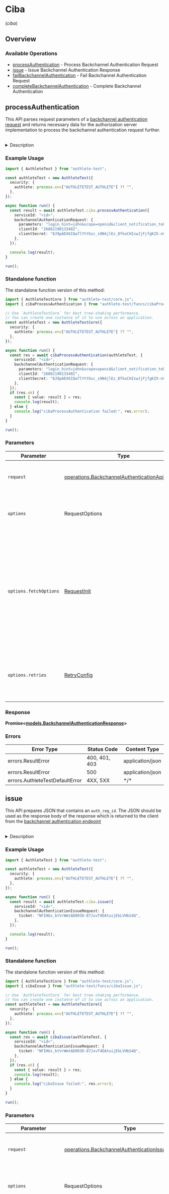 # Ciba
(*ciba*)

## Overview

### Available Operations

* [processAuthentication](#processauthentication) - Process Backchannel Authentication Request
* [issue](#issue) - Issue Backchannel Authentication Response
* [failBackchannelAuthentication](#failbackchannelauthentication) - Fail Backchannel Authentication Request
* [completeBackchannelAuthentication](#completebackchannelauthentication) - Complete Backchannel Authentication

## processAuthentication

This API parses request parameters of a [backchannel authentication request](https://openid.net/specs/openid-client-initiated-backchannel-authentication-core-1_0.html#auth_request)
and returns necessary data for the authorization server implementation to process the backchannel
authentication request further.

<br>
<details>
<summary>Description</summary>

This API is supposed to be called from within the implementation of the [backchannel authentication
endpoint](https://openid.net/specs/openid-client-initiated-backchannel-authentication-core-1_0.html#auth_backchannel_endpoint)
of the service. The endpoint implementation must extract the request parameters from the
backchannel authentication request from the client application and pass them as the value of parameters
request parameter for Authlete's `/backchannel/authentication` API.

The value of parameters is the entire entity body (which is formatted in `application/x-www-form-urlencoded`)
of the request from the client application.

The following code snippet is an example in JAX-RS showing how to extract request parameters from
the backchannel authentication request.

```java
@POST
@Consumes(MediaType.APPLICATION_FORM_URLENCODED)
public Response post(String parameters)
{
    // 'parameters' is the entity body of the backchannel authentication request.
    ......
}
```

The endpoint implementation does not have to parse the request parameters from the client application
because Authlete's `/backchannel/authentication` API does it.

The response from `/backchannel/authentication` API has various parameters. Among them, it is `action`
parameter that the authorization server implementation should check first because it denotes the
next action that the authorization server implementation should take. According to the value of
`action`, the service implementation must take the steps described below.

**INTERNAL_SERVER_ERROR**

When the value of `action` is `INTERNAL_SERVER_ERROR`, it means that the request from the authorization
server implementation was wrong or that an error occurred in Authlete.
In either case, from the viewpoint of the client application, it is an error on the server side.
Therefore, the service implementation should generate a response to the client application with
HTTP status of "500 Internal Server Error" and `application/json`.

The value of `responseContent` is a JSON string which describes the error, so it can be used
as the entity body of the response.

The following illustrates the response which the service implementation should generate and return
to the client application.

```
HTTP/1.1 500 Internal Server Error
Content-Type: application/json
Cache-Control: no-store
Pragma: no-cache

{responseContent}
```

**BAD_REQUEST**

When the value of `action` is `BAD_REQUEST`, it means that the request from the client application
is invalid.

The authorization server implementation should generate a response to the client application with
"400 Bad Request" and `application/json`.

The value of `responseContent` is a JSON string which describes the error, so it can be used as
the entity body of the response.

The following illustrates the response which the service implementation should generate and return
to the client application.

```
HTTP/1.1 400 Bad Request
Content-Type: application/json
Cache-Control: no-store
Pragma: no-cache

{responseContent}
```

**UNAUTHORIZED**

When the value of `action` is `UNAUTHORIZED`, it means that client authentication of the backchannel
authentication request failed. Note that client authentication is always required at the backchannel
authentication endpoint. This implies that public clients are not allowed to use the backchannel
authentication endpoint.

The authorization server implementation should generate a response to the client application with
"401 Unauthorized" and `application/json`.

The value of `responseContent` is a JSON string which describes the error, so it can be used as
the entity body of the response.

The following illustrates the response which the service implementation must generate and return
to the client application.

```
HTTP/1.1 401 Unauthorized
WWW-Authenticate: (challenge)
Content-Type: application/json
Cache-Control: no-store
Pragma: no-cache

{responseContent}
```

**USER_IDENTIFICATION**

When the value of `action` is `USER_IDENTIFICATION`, it means that the backchannel authentication
request from the client application is valid. The authorization server implementation has to follow
the steps below.

[1] END-USER IDENTIFICATION

The first step is to determine the subject (= unique identifier) of the end-user from whom the
client application wants to get authorization.

According to the CIBA specification, a backchannel authentication request contains one (and only
one) of the `login_hint_token`, `id_token_hint` and `login_hint` request parameters as a hint
by which the authorization server identifies the subject of an end-user.<br>
The authorization server implementation can know which hint is included in the backchannel authentication
request by the `hintType` parameter. For example, when the value of the parameter `LOGIN_HINT`,
it means that the backchannel authentication request contains the `login_hint` request parameter
as a hint.<br>

The value of the `hint` parameter is the value of the hint. For example, when the value of the
`hintType` parameter is `LOGIN_HINT`, The value of the `hint` parameter is the value of the `login_hint`
request parameter.<br>

It is up to the authorization server implementation how to determine the subject of the end-user
from the hint. Only when the `id_token_hint` request parameter is used, authorization server
implementation can use the sub response parameter, which holds the value of the sub claim in the
`id_token_hint` request parameter.

[2] END-USER IDENTIFICATION ERROR

There are some cases where the authorization server implementation encounters an error during
the user identification process. In any error case, the service implementation has to return an
HTTP response with the error response parameter to the client application. The following is an
example of such error responses.

```
HTTP/1.1 400 Bad Request
Content-Type: application/json
Cache-Control: no-store
Pragma: no-cache

{ "error":"unknown_user_id" }
```

Authlete provides `/backchannel/authentication/fail` API that builds the response body (JSON)
of an error response. However, because it is easy to build an error response manually, you may
choose not to call the API. One good thing in using the API is that the API call can trigger
deletion of the ticket which has been issued from Authlete's `/backchannel/authentication` API.
If you don't call `/backchannel/authentication/fail` API, the ticket will continue to exist in
the database until it is cleaned up by the batch program after the ticket expires.<br>

Possible error cases that the authorization server implementation itself has to handle are as
follows. Other error cases have already been covered by `/backchannel/authentication` API.

- <u>`expired_login_hint_token`</u><br>
  The authorization server implementation detected that the hint presented by the `login_hint_token`
  request parameter has expired.

  Note that the format of `login_hint_token` is not described in the CIBA Core spec at all and
  so there is no consensus on how to detect expiration of `login_hint_token`. Interpretation
  of `login_hint_token` is left to each authorization server implementation.

- <u>`unknown_user_id`</u><br>
  The authorization server implementation could not determine the subject of the end-user by
  the presented hint.

- <u>`unauthorized_client`</u><br>
  The authorization server implementation has custom rules to reject backchannel authentication
  requests from some particular clients and found that the client which has made the backchannel
  authentication request is one of the particular clients.

  Note that `/backchannel/authentication` API does not return `action=USER_IDENTIFICATION` in
  cases where the client does not exist or client authentication has failed. Therefore, the
  authorization server implementation will never have to use the error code `unauthorized_client`
  unless the server has intentionally implemented custom rules to reject backchannel authentication
  requests based on clients.

- <u>`missing_user_code`</u><br>
  The authorization server implementation has custom rules to require that a backchannel authentication
  request include a user code for some particular users and found that the user identified by
  the hint is one of the particular users.

  Note that `/backchannel/authentication` API does not return `action=USER_IDENTIFICATION` when
  both the `backchannel_user_code_parameter_supported` metadata of the server and the
  `backchannel_user_code_parameter` metadata of the client are true and the backchannel authentication
  request does not include the user_code request parameter. In this case, `/backchannel/authentication`
  API returns action=BAD_REQUEST with JSON containing `"error":"missing_user_code"`. Therefore,
  the authorization server implementation will never have to use the error code `missing_user_code`
  unless the server has intentionally implemented custom rules to require a user code based
  on users even in the case where the `backchannel_user_code_parameter` metadata of the client
  which has made the backchannel authentication request is `false`.

- <u>`invalid_user_code`</u><br>
  The authorization server implementation detected that the presented user code is invalid.

  Note that the format of user_code is not described in the CIBA Core spec at all and so there
  is no consensus on how to judge whether a user code is valid or not. It is up to each authorization
  server implementation how to handle user codes.

- <u>`invalid_binding_message`</u><br>
  The authorization server implementation detected that the presented binding message is invalid.

  Note that the format of binding_message is not described in the CIBA Core spec at all and
  so there is no consensus on how to judge whether a binding message is valid or not. It is
  up to each authorization server implementation how to handle binding messages.

- <u>`invalid_target`</u><br>
  The authorization server implementation rejects the requested target resources.

  The error code invalid_target is from "Resource Indicators for OAuth 2.0". The specification
  defines the resource request parameter. By using the parameter, client applications can request
  target resources that should be bound to the access token being issued. If the authorization
  server wants to reject the request, call `/backchannel/authentication/fail` API with `INVALID_TARGET`.

- <u>`access_denined`</u><br>
  The authorization server implementation has custom rules to reject backchannel authentication
  requests without asking the end-user and respond to the client as if the end-user had rejected
  the request in some particular cases and found that the backchannel authentication request
  is one of the particular cases.

  The authorization server implementation will never have to use the error code `access_denied`
  at this timing unless the server has intentionally implemented custom rules to reject backchannel
  authentication requests without asking the end-user and respond to the client as if the end-user
  had rejected the request.

[3] AUTH_REQ_ID ISSUE

If the authorization server implementation has successfully determined the subject of the end-user,
the next action is to return an HTTP response to the client application which contains `auth_req_id`.

Authlete provides `/backchannel/authentication/issue` API which generates a JSON containing `auth_req_id`,
so, your next action is (1) call the API, (2) receive the response from the API, (3) build a response
to the client application using the content of the API response, and (4) return the response to
the client application. See the description of `/backchannel/authentication/issue` API for details.

[4] END-USER AUTHENTICATION AND AUTHORIZATION

After sending a JSON containing `auth_req_id` back to the client application, the service implementation
starts to communicate with an authentication device of the end-user. It is assumed that end-user
authentication is performed on the authentication device and the end-user confirms the content of
the backchannel authentication request and grants authorization to the client application if everything
is okay. The authorization server implementation must be able to receive the result of the end-user
authentication and authorization from the authentication device.

How to communicate with an authentication device and achieve end-user authentication and authorization
is up to each authorization server implementation, but the following request parameters of the backchannel
authentication request should be taken into consideration in any implementation.

- <u>`acr_values`</u><br>
  A backchannel authentication request may contain an array of ACRs (Authentication Context Class
  References) in preference order. If multiple authentication devices are registered for the end-user,
  the authorization server implementation should take the ACRs into consideration when selecting
  the best authentication device.

- <u>`scope`</u><br>
  A backchannel authentication request always contains a list of scopes. At least, `openid` is
  included in the list (otherwise `/backchannel/authentication` API returns `action=BAD_REQUEST`).
  It would be better to show the requested scopes to the end-user on the authentication device
  or somewhere appropriate.

  If the scope request parameter contains `address`, `email`, `phone` and/or `profile`, they are
  interpreted as defined in "5.4. Requesting Claims using Scope Values of OpenID Connect Core 1.0".
  That is, they are expanded into a list of claim names. The claimNames parameter returns the expanded
  result.

- <u>`binding_message`</u><br>
  A backchannel authentication request may contain a binding message. It is a human readable identifier
  or message intended to be displayed on both the consumption device (client application) and the
  authentication device.

- <u>`user_code`</u><br>
  A backchannel authentication request may contain a user code. It is a secret code, such as password
  or pin, known only to the end-user but verifiable by the authorization server. The user code should
  be used to authorize sending a request to the authentication device.

[5] END-USER AUTHENTICATION AND AUTHORIZATION COMPLETION

After receiving the result of end-user authentication and authorization, the authorization server
implementation must call Authlete's `/backchannel/authentication/complete` API to tell Authlete
the result and pass necessary data so that Authlete can generate an ID token, an access token and
optionally a refresh token. See the description of the API for details.

[6] CLIENT NOTIFICATION

When the backchannel token delivery mode is either `ping` or `push`, the authorization server implementation
must send a notification to the pre-registered notification endpoint of the client after the end-user
authentication and authorization. In this case, the `action` parameter in a response from `/backchannel/authentication/complete`
API is `NOTIFICATION`. See the description of `/backchannel/authentication/complete` API for details.

[7] TOKEN REQUEST

When the backchannel token delivery mode is either `ping` or `poll`, the client application will make
a token request to the token endpoint to get an ID token, an access token and optionally a refresh
token.

A token request that corresponds to a backchannel authentication request uses `urn:openid:params:grant-type:ciba`
as the value of the `grant_type` request parameter. Authlete's `/auth/token` API recognizes the
grant type automatically and behaves properly, so the existing token endpoint implementation does
not have to be changed to support CIBA.
</details>


### Example Usage

<!-- UsageSnippet language="typescript" operationID="backchannel_authentication_api" method="post" path="/api/{serviceId}/backchannel/authentication" -->
```typescript
import { AuthleteTest } from "authlete-test";

const authleteTest = new AuthleteTest({
  security: {
    authlete: process.env["AUTHLETETEST_AUTHLETE"] ?? "",
  },
});

async function run() {
  const result = await authleteTest.ciba.processAuthentication({
    serviceId: "<id>",
    backchannelAuthenticationRequest: {
      parameters: "login_hint=john&scope=openid&client_notification_token=my-client-notification-token&user_code=my-user-code",
      clientId: "26862190133482",
      clientSecret: "8J9pAEX6IQw7lYtYGsc_s9N4jlEz_DfkoCHIswJjFjfgKZX-nC4EvKtaHXcP9mHBfS7IU4jytjSZZpaK9UJ77A",
    },
  });

  console.log(result);
}

run();
```

### Standalone function

The standalone function version of this method:

```typescript
import { AuthleteTestCore } from "authlete-test/core.js";
import { cibaProcessAuthentication } from "authlete-test/funcs/cibaProcessAuthentication.js";

// Use `AuthleteTestCore` for best tree-shaking performance.
// You can create one instance of it to use across an application.
const authleteTest = new AuthleteTestCore({
  security: {
    authlete: process.env["AUTHLETETEST_AUTHLETE"] ?? "",
  },
});

async function run() {
  const res = await cibaProcessAuthentication(authleteTest, {
    serviceId: "<id>",
    backchannelAuthenticationRequest: {
      parameters: "login_hint=john&scope=openid&client_notification_token=my-client-notification-token&user_code=my-user-code",
      clientId: "26862190133482",
      clientSecret: "8J9pAEX6IQw7lYtYGsc_s9N4jlEz_DfkoCHIswJjFjfgKZX-nC4EvKtaHXcP9mHBfS7IU4jytjSZZpaK9UJ77A",
    },
  });
  if (res.ok) {
    const { value: result } = res;
    console.log(result);
  } else {
    console.log("cibaProcessAuthentication failed:", res.error);
  }
}

run();
```

### Parameters

| Parameter                                                                                                                                                                      | Type                                                                                                                                                                           | Required                                                                                                                                                                       | Description                                                                                                                                                                    |
| ------------------------------------------------------------------------------------------------------------------------------------------------------------------------------ | ------------------------------------------------------------------------------------------------------------------------------------------------------------------------------ | ------------------------------------------------------------------------------------------------------------------------------------------------------------------------------ | ------------------------------------------------------------------------------------------------------------------------------------------------------------------------------ |
| `request`                                                                                                                                                                      | [operations.BackchannelAuthenticationApiRequest](../../models/operations/backchannelauthenticationapirequest.md)                                                               | :heavy_check_mark:                                                                                                                                                             | The request object to use for the request.                                                                                                                                     |
| `options`                                                                                                                                                                      | RequestOptions                                                                                                                                                                 | :heavy_minus_sign:                                                                                                                                                             | Used to set various options for making HTTP requests.                                                                                                                          |
| `options.fetchOptions`                                                                                                                                                         | [RequestInit](https://developer.mozilla.org/en-US/docs/Web/API/Request/Request#options)                                                                                        | :heavy_minus_sign:                                                                                                                                                             | Options that are passed to the underlying HTTP request. This can be used to inject extra headers for examples. All `Request` options, except `method` and `body`, are allowed. |
| `options.retries`                                                                                                                                                              | [RetryConfig](../../lib/utils/retryconfig.md)                                                                                                                                  | :heavy_minus_sign:                                                                                                                                                             | Enables retrying HTTP requests under certain failure conditions.                                                                                                               |

### Response

**Promise\<[models.BackchannelAuthenticationResponse](../../models/backchannelauthenticationresponse.md)\>**

### Errors

| Error Type                      | Status Code                     | Content Type                    |
| ------------------------------- | ------------------------------- | ------------------------------- |
| errors.ResultError              | 400, 401, 403                   | application/json                |
| errors.ResultError              | 500                             | application/json                |
| errors.AuthleteTestDefaultError | 4XX, 5XX                        | \*/\*                           |

## issue

This API prepares JSON that contains an `auth_req_id`. The JSON should be used as the response body
of the response which is returned to the client from the [backchannel authentication endpoint](https://openid.net/specs/openid-client-initiated-backchannel-authentication-core-1_0.html#auth_backchannel_endpoint)

<br>
<details>
<summary>Description</summary>

This API is supposed to be called from within the implementation of the backchannel authentication
endpoint of the service in order to generate a successful response to the client application.

The description of the `/backchannel/authentication` API describes the timing when this API should
be called and the meaning of request parameters. See [AUTH_REQ_ID ISSUE] in `USER_IDENTIFICATION`.

The response from `/backchannel/authentication/issue` API has some parameters. Among them, it is
`action` parameter that the authorization server implementation should check first because it denotes
the next `action` that the authorization server implementation should take. According to the value
of `action`, the authorization server implementation must take the steps described below.

```java
@POST
@Consumes(MediaType.APPLICATION_FORM_URLENCODED)
public Response post(String parameters)
{
    // 'parameters' is the entity body of the backchannel authentication request.
    ......
}
```

The endpoint implementation does not have to parse the request parameters from the client application
because Authlete's `/backchannel/authentication` API does it.

The response from `/backchannel/authentication` API has various parameters. Among them, it is `action`
parameter that the authorization server implementation should check first because it denotes the
next action that the authorization server implementation should take. According to the value of
`action`, the service implementation must take the steps described below.

**INTERNAL_SERVER_ERROR**

When the value of `action` is `INTERNAL_SERVER_ERROR`, it means that the request from the authorization
server implementation was wrong or that an error occurred in Authlete.
In either case, from the viewpoint of the client application, it is an error on the server side.
Therefore, the service implementation should generate a response to the client application with
HTTP status of "500 Internal Server Error" and `application/json`.

The value of `responseContent` is a JSON string which describes the error, so it can be used as
the entity body of the response.

The following illustrates the response which the service implementation should generate and return
to the client application.

```
HTTP/1.1 500 Internal Server Error
Content-Type: application/json
Cache-Control: no-store
Pragma: no-cache

{responseContent}
```

**INVALID_TICKET**

When the value of `action` is `INVALID_TICKET`, it means that the ticket included in the API call
was invalid. For example, it does not exist or has expired.

From a viewpoint of the client application, this is an error on the server side. Therefore, the
authorization server implementation should generate a response to the client application with
"500 Internal Server Error" and `application/json`.

You can build an error response in the same way as shown in the description for the case of `INTERNAL_SERVER_ERROR`.

**OK**

When the value of `action` is `OK`, it means that Authlete has succeeded in preparing JSON that
contains an `auth_req_id`. The JSON should be used as the response body of the response that is
returned to the client from the backchannel authentication endpoint. `responseContent` contains
the JSON.

The following illustrates the response which the authorization server implementation should generate
and return to the client application.

```
HTTP/1.1 200 OK
Content-Type: text/html;charset=UTF-8
Cache-Control: no-store
Pragma: no-cache

{responseContent}
```
</details>


### Example Usage

<!-- UsageSnippet language="typescript" operationID="backchannel_authentication_issue_api" method="post" path="/api/{serviceId}/backchannel/authentication/issue" -->
```typescript
import { AuthleteTest } from "authlete-test";

const authleteTest = new AuthleteTest({
  security: {
    authlete: process.env["AUTHLETETEST_AUTHLETE"] ?? "",
  },
});

async function run() {
  const result = await authleteTest.ciba.issue({
    serviceId: "<id>",
    backchannelAuthenticationIssueRequest: {
      ticket: "NFIHGx_btVrWmtAD093D-87JxvT4DAtuijEkLVHbS4Q",
    },
  });

  console.log(result);
}

run();
```

### Standalone function

The standalone function version of this method:

```typescript
import { AuthleteTestCore } from "authlete-test/core.js";
import { cibaIssue } from "authlete-test/funcs/cibaIssue.js";

// Use `AuthleteTestCore` for best tree-shaking performance.
// You can create one instance of it to use across an application.
const authleteTest = new AuthleteTestCore({
  security: {
    authlete: process.env["AUTHLETETEST_AUTHLETE"] ?? "",
  },
});

async function run() {
  const res = await cibaIssue(authleteTest, {
    serviceId: "<id>",
    backchannelAuthenticationIssueRequest: {
      ticket: "NFIHGx_btVrWmtAD093D-87JxvT4DAtuijEkLVHbS4Q",
    },
  });
  if (res.ok) {
    const { value: result } = res;
    console.log(result);
  } else {
    console.log("cibaIssue failed:", res.error);
  }
}

run();
```

### Parameters

| Parameter                                                                                                                                                                      | Type                                                                                                                                                                           | Required                                                                                                                                                                       | Description                                                                                                                                                                    |
| ------------------------------------------------------------------------------------------------------------------------------------------------------------------------------ | ------------------------------------------------------------------------------------------------------------------------------------------------------------------------------ | ------------------------------------------------------------------------------------------------------------------------------------------------------------------------------ | ------------------------------------------------------------------------------------------------------------------------------------------------------------------------------ |
| `request`                                                                                                                                                                      | [operations.BackchannelAuthenticationIssueApiRequest](../../models/operations/backchannelauthenticationissueapirequest.md)                                                     | :heavy_check_mark:                                                                                                                                                             | The request object to use for the request.                                                                                                                                     |
| `options`                                                                                                                                                                      | RequestOptions                                                                                                                                                                 | :heavy_minus_sign:                                                                                                                                                             | Used to set various options for making HTTP requests.                                                                                                                          |
| `options.fetchOptions`                                                                                                                                                         | [RequestInit](https://developer.mozilla.org/en-US/docs/Web/API/Request/Request#options)                                                                                        | :heavy_minus_sign:                                                                                                                                                             | Options that are passed to the underlying HTTP request. This can be used to inject extra headers for examples. All `Request` options, except `method` and `body`, are allowed. |
| `options.retries`                                                                                                                                                              | [RetryConfig](../../lib/utils/retryconfig.md)                                                                                                                                  | :heavy_minus_sign:                                                                                                                                                             | Enables retrying HTTP requests under certain failure conditions.                                                                                                               |

### Response

**Promise\<[models.BackchannelAuthenticationIssueResponse](../../models/backchannelauthenticationissueresponse.md)\>**

### Errors

| Error Type                      | Status Code                     | Content Type                    |
| ------------------------------- | ------------------------------- | ------------------------------- |
| errors.ResultError              | 400, 401, 403                   | application/json                |
| errors.ResultError              | 500                             | application/json                |
| errors.AuthleteTestDefaultError | 4XX, 5XX                        | \*/\*                           |

## failBackchannelAuthentication

The API prepares JSON that contains an error. The JSON should be used as the response body of the
response which is returned to the client from the [backchannel authentication endpoint](https://openid.net/specs/openid-client-initiated-backchannel-authentication-core-1_0.html#auth_backchannel_endpoint).

<br>
<details>
<summary>Description</summary>

This API is supposed to be called from within the implementation of the [backchannel authentication
endpoint](https://openid.net/specs/openid-client-initiated-backchannel-authentication-core-1_0.html#auth_backchannel_endpoint)
of the service in order to generate an error response to the client application.

The response from `/backchannel/authentication/fails` API has some parameters. Among them, it is
`action` parameter that the authorization server implementation should check first because it denotes
the next action that the authorization server implementation should take. According to the value
of `action`, the authorization server implementation must take the steps described below.

**INTERNAL_SERVER_ERROR**

When the value of `action` is `INTERNAL_SERVER_ERROR`, it means that (1) the `reason` request parameter
of the API call was `SERVER_ERROR`, (2) an error occurred on Authlete side, or (3) the request parameters
of the API call were wrong. In this case, the authorization server implementation should return
a "500 Internal Server Error" response to the client application. However, in most cases, commercial
implementations prefer to use other HTTP status code than 5xx.

**BAD_REQUEST**

When the value of `action` is `BAD_REQUEST`, the authorization server implementation should return a
"400 Bad Request" response to the client application.

**FORBIDDEN**

When the value of `action` is `FORBIDDEN`, it means that the `reason` request parameter of the API call
was `ACCESS_DENIED`. In this case, the backchannel authentication endpoint of the authorization
server implementation should return a "403 Forbidden" response to the client application.

</details>


### Example Usage

<!-- UsageSnippet language="typescript" operationID="backchannel_authentication_fail_api" method="post" path="/api/{serviceId}/backchannel/authentication/fail" -->
```typescript
import { AuthleteTest } from "authlete-test";

const authleteTest = new AuthleteTest({
  security: {
    authlete: process.env["AUTHLETETEST_AUTHLETE"] ?? "",
  },
});

async function run() {
  const result = await authleteTest.ciba.failBackchannelAuthentication({
    serviceId: "<id>",
    backchannelAuthenticationFailRequest: {
      ticket: "<value>",
      reason: "MISSING_USER_CODE",
    },
  });

  console.log(result);
}

run();
```

### Standalone function

The standalone function version of this method:

```typescript
import { AuthleteTestCore } from "authlete-test/core.js";
import { cibaFailBackchannelAuthentication } from "authlete-test/funcs/cibaFailBackchannelAuthentication.js";

// Use `AuthleteTestCore` for best tree-shaking performance.
// You can create one instance of it to use across an application.
const authleteTest = new AuthleteTestCore({
  security: {
    authlete: process.env["AUTHLETETEST_AUTHLETE"] ?? "",
  },
});

async function run() {
  const res = await cibaFailBackchannelAuthentication(authleteTest, {
    serviceId: "<id>",
    backchannelAuthenticationFailRequest: {
      ticket: "<value>",
      reason: "MISSING_USER_CODE",
    },
  });
  if (res.ok) {
    const { value: result } = res;
    console.log(result);
  } else {
    console.log("cibaFailBackchannelAuthentication failed:", res.error);
  }
}

run();
```

### Parameters

| Parameter                                                                                                                                                                      | Type                                                                                                                                                                           | Required                                                                                                                                                                       | Description                                                                                                                                                                    |
| ------------------------------------------------------------------------------------------------------------------------------------------------------------------------------ | ------------------------------------------------------------------------------------------------------------------------------------------------------------------------------ | ------------------------------------------------------------------------------------------------------------------------------------------------------------------------------ | ------------------------------------------------------------------------------------------------------------------------------------------------------------------------------ |
| `request`                                                                                                                                                                      | [operations.BackchannelAuthenticationFailApiRequest](../../models/operations/backchannelauthenticationfailapirequest.md)                                                       | :heavy_check_mark:                                                                                                                                                             | The request object to use for the request.                                                                                                                                     |
| `options`                                                                                                                                                                      | RequestOptions                                                                                                                                                                 | :heavy_minus_sign:                                                                                                                                                             | Used to set various options for making HTTP requests.                                                                                                                          |
| `options.fetchOptions`                                                                                                                                                         | [RequestInit](https://developer.mozilla.org/en-US/docs/Web/API/Request/Request#options)                                                                                        | :heavy_minus_sign:                                                                                                                                                             | Options that are passed to the underlying HTTP request. This can be used to inject extra headers for examples. All `Request` options, except `method` and `body`, are allowed. |
| `options.retries`                                                                                                                                                              | [RetryConfig](../../lib/utils/retryconfig.md)                                                                                                                                  | :heavy_minus_sign:                                                                                                                                                             | Enables retrying HTTP requests under certain failure conditions.                                                                                                               |

### Response

**Promise\<[models.BackchannelAuthenticationFailResponse](../../models/backchannelauthenticationfailresponse.md)\>**

### Errors

| Error Type                      | Status Code                     | Content Type                    |
| ------------------------------- | ------------------------------- | ------------------------------- |
| errors.ResultError              | 400, 401, 403                   | application/json                |
| errors.ResultError              | 500                             | application/json                |
| errors.AuthleteTestDefaultError | 4XX, 5XX                        | \*/\*                           |

## completeBackchannelAuthentication

This API returns information about what action the authorization server should take after it receives
the result of end-user's decision about whether the end-user has approved or rejected a client application's
request on the authentication device.

<br>
<details>
<summary>Description</summary>

After the implementation of the backchannel authentication endpoint returns JSON containing an
`auth_req_id` to the client, the authorization server starts a background process that communicates
with the authentication device of the end-user. On the authentication device, end-user authentication
is performed and the end-user is asked whether they give authorization to the client or not. The
authorization server will receive the result of end-user authentication and authorization from
the authentication device.

After the authorization server receives the result from the authentication device, or even in the
case where the server gave up receiving a response from the authentication device for some reasons,
the server should call the `/backchannel/authentication/complete` API to tell Authlete the result.

When the end-user was authenticated and authorization was granted to the client by the end-user,
the authorization server should call the API with `result=AUTHORIZED`. In this successful case,
the `subject` request parameter is mandatory. If the token delivery mode is `push`, the API will generate
an access token, an ID token and optionally a refresh token. On the other hand, if the token delivery
mode is `poll` or `ping`, the API will just update the database record so that `/auth/token` API
can generate tokens later.

When the authorization server received the decision of the end-user from the authentication device
and it indicates that the end-user has rejected to give authorization to the client, the authorization
server should call the API with `result=ACCESS_DENIED`. In this case, if the token delivery mode
is `push`, the API will generate an error response that contains the error response parameter and
optionally the `error_description` and error_uri response parameters (if the `errorDescription`
and `errorUri` request parameters have been given). On the other hand, if the token delivery mode
is `poll` or `ping`, the API will just update the database record so that `/auth/token` API can
generate an error response later. In any token delivery mode, the value of the error parameter will
become `access_denied`.

When the authorization server could not get the result of end-user authentication and authorization
from the authentication device for some reasons, the authorization server should call the API with
`result=TRANSACTION_FAILED`. In this error case, the API will behave in the same way as in the case
of `ACCESS_DENIED`. The only difference is that `expired_token` is used as the value of the `error`
parameter.

The response from `/backchannel/authentication/complete` API has various parameters. Among them,
it is `action` parameter that the authorization server implementation should check first because
it denotes the next action that the authorization server implementation should take. According to
the value of `action`, the service implementation must take the steps described below.

**SERVER_ERROR**

When the value of `action` is `SERVER_ERROR`, it means either (1) that the request from the authorization
server to Authlete was wrong, or (2) that an error occurred on Authlete side.

When the backchannel token delivery mode is `ping` or `push`, `SERVER_ERROR` is used only when
an error is detected before the record of the ticket (which is included in the API call to `/backchannel/authentication/complete`)
is retrieved from the database successfully. If an error is detected after the record of the ticket
is retrieved from the database, `NOTIFICATION` is used instead of `SERVER_ERROR`.

When the backchannel token delivery mode is `poll`, `SERVER_ERROR` is used regardless of whether
it is before or after the record of the ticket is retrieved from the database.

**NO_ACTION**

When the value of `action` is `NO_ACTION`, it means that the authorization server does not have
to take any immediate action.

`NO_ACTION` is returned when the backchannel token delivery mode is `poll`. In this case, the client
will receive the final result at the token endpoint.

**NOTIFICATION**

When the value of `action` is `NOTIFICATION`, it means that the authorization server must send a
notification to the client notification endpoint.

According to the CIBA Core specification, the notification is an HTTP POST request whose request
body is JSON and whose `Authorization` header contains the client notification token, which was
included in the backchannel authentication request as the value of the `client_notification_token`
request parameter, as a bearer token.

When the backchannel token delivery mode is `ping`, the request body of the notification is JSON
which contains the `auth_req_id` property only. When the backchannel token delivery mode is `push`,
the request body will additionally contain an access token, an ID token and other properties. Note
that when the backchannel token delivery mode is `poll`, a notification does not have to be sent
to the client notification endpoint.

In error cases, in the ping mode, however, the content of a notification is not different from the
content in successful cases. That is, the notification contains the `auth_req_id` property only.
The client will know the error when it accesses the token endpoint. On the other hand, in the
`push` mode, in error cases, the content of a notification will include the `error` property instead
of an access token and an ID token. The client will know the error by detecting that error is included
in the notification.

In any case, the value of `responseContent` is JSON which can be used as the request body of the
notification.

The client notification endpoint that the notification should be sent to the value of the `clientNotificationEndpoint`
parameter. Likewise, the client notification token that the notification should include as a bearer
token is the `clientNotificationToken` parameter. With these methods, the notification can be built
like the following.

```
POST {clientNotificationEndpoint} HTTP/1.1
HOST: {The host of clientNotificationEndpoint}
Authorization: Bearer {notificationToken}
Content-Type: application/json

{responseContent}
```
</details>


### Example Usage

<!-- UsageSnippet language="typescript" operationID="backchannel_authentication_complete_api" method="post" path="/api/{serviceId}/backchannel/authentication/complete" -->
```typescript
import { AuthleteTest } from "authlete-test";

const authleteTest = new AuthleteTest({
  security: {
    authlete: process.env["AUTHLETETEST_AUTHLETE"] ?? "",
  },
});

async function run() {
  const result = await authleteTest.ciba.completeBackchannelAuthentication({
    serviceId: "<id>",
    backchannelAuthenticationCompleteRequest: {
      ticket: "NFIHGx_btVrWmtAD093D-87JxvT4DAtuijEkLVHbS4Q",
      result: "AUTHORIZED",
      subject: "john",
    },
  });

  console.log(result);
}

run();
```

### Standalone function

The standalone function version of this method:

```typescript
import { AuthleteTestCore } from "authlete-test/core.js";
import { cibaCompleteBackchannelAuthentication } from "authlete-test/funcs/cibaCompleteBackchannelAuthentication.js";

// Use `AuthleteTestCore` for best tree-shaking performance.
// You can create one instance of it to use across an application.
const authleteTest = new AuthleteTestCore({
  security: {
    authlete: process.env["AUTHLETETEST_AUTHLETE"] ?? "",
  },
});

async function run() {
  const res = await cibaCompleteBackchannelAuthentication(authleteTest, {
    serviceId: "<id>",
    backchannelAuthenticationCompleteRequest: {
      ticket: "NFIHGx_btVrWmtAD093D-87JxvT4DAtuijEkLVHbS4Q",
      result: "AUTHORIZED",
      subject: "john",
    },
  });
  if (res.ok) {
    const { value: result } = res;
    console.log(result);
  } else {
    console.log("cibaCompleteBackchannelAuthentication failed:", res.error);
  }
}

run();
```

### Parameters

| Parameter                                                                                                                                                                      | Type                                                                                                                                                                           | Required                                                                                                                                                                       | Description                                                                                                                                                                    |
| ------------------------------------------------------------------------------------------------------------------------------------------------------------------------------ | ------------------------------------------------------------------------------------------------------------------------------------------------------------------------------ | ------------------------------------------------------------------------------------------------------------------------------------------------------------------------------ | ------------------------------------------------------------------------------------------------------------------------------------------------------------------------------ |
| `request`                                                                                                                                                                      | [operations.BackchannelAuthenticationCompleteApiRequest](../../models/operations/backchannelauthenticationcompleteapirequest.md)                                               | :heavy_check_mark:                                                                                                                                                             | The request object to use for the request.                                                                                                                                     |
| `options`                                                                                                                                                                      | RequestOptions                                                                                                                                                                 | :heavy_minus_sign:                                                                                                                                                             | Used to set various options for making HTTP requests.                                                                                                                          |
| `options.fetchOptions`                                                                                                                                                         | [RequestInit](https://developer.mozilla.org/en-US/docs/Web/API/Request/Request#options)                                                                                        | :heavy_minus_sign:                                                                                                                                                             | Options that are passed to the underlying HTTP request. This can be used to inject extra headers for examples. All `Request` options, except `method` and `body`, are allowed. |
| `options.retries`                                                                                                                                                              | [RetryConfig](../../lib/utils/retryconfig.md)                                                                                                                                  | :heavy_minus_sign:                                                                                                                                                             | Enables retrying HTTP requests under certain failure conditions.                                                                                                               |

### Response

**Promise\<[models.BackchannelAuthenticationCompleteResponse](../../models/backchannelauthenticationcompleteresponse.md)\>**

### Errors

| Error Type                      | Status Code                     | Content Type                    |
| ------------------------------- | ------------------------------- | ------------------------------- |
| errors.ResultError              | 400, 401, 403                   | application/json                |
| errors.ResultError              | 500                             | application/json                |
| errors.AuthleteTestDefaultError | 4XX, 5XX                        | \*/\*                           |